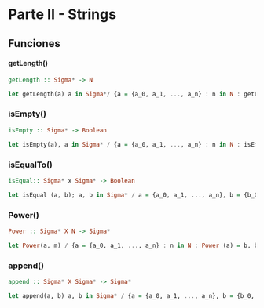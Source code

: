 # Parte II - Strings

## Funciones

#### getLength()

```hs
getLength :: Sigma* -> N

let getLength(a) a in Sigma*/ {a = {a_0, a_1, ..., a_n} : n in N : getLength(a) = n+1 if n>0, getLength(a) = 0  if n = 0 }
```

### isEmpty()

```hs
isEmpty :: Sigma* -> Boolean

let isEmpty(a), a in Sigma* / {a = {a_0, a_1, ..., a_n} : n in N : isEmpty(a) = True if n = 0 & a_0 = lambda; isEmpty(a) = False if n not 0 }
```

### isEqualTo()

```hs
isEqual:: Sigma* x Sigma* -> Boolean

let isEqual (a, b); a, b in Sigma* / a = {a_0, a_1, ..., a_n}, b = {b_0, b_1, ..., b_m} : n, m in N : isEqual(a, b) = true <-> a_i = b_i for all i in N;
```

### Power()

```hs
Power :: Sigma* X N -> Sigma*

let Power(a, m) / {a = {a_0, a_1, ..., a_n} : n in N : Power (a) = b, b in  Sigma* : b = append(a, a) and |b| = (|a|) (m)} }
```

### append()

```hs
append :: Sigma* X Sigma* -> Sigma*

let append(a, b) a, b in Sigma* / {a = {a_0, a_1, ..., a_n}, b = {b_0, b_1, ..., b_m} : n, m in N : append(a, b) = c, c in Sigma* : c = {a_0, a_1, ..., a_n, b_0, ..., b_m,}}
```
